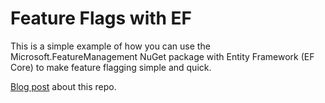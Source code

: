 # Feature Flags with EF

This is a simple example of how you can use the Microsoft.FeatureManagement NuGet package with Entity Framework (EF Core) to make feature flagging simple and quick.

[Blog post](https://patrickarobinson.com/fickle-free-feature-flagging) about this repo.
